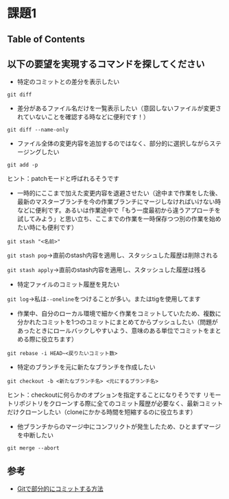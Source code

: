 # 課題1

## Table of Contents
<!-- START doctoc -->
<!-- END doctoc -->

## 以下の要望を実現するコマンドを探してください

- 特定のコミットとの差分を表示したい

`git diff`

- 差分があるファイル名だけを一覧表示したい（意図しないファイルが変更されていないことを確認する時などに便利です！）

`git diff --name-only`

- ファイル全体の変更内容を追加するのではなく、部分的に選択しながらステージングしたい

`git add -p`

ヒント：patchモードと呼ばれるそうです

- 一時的にここまで加えた変更内容を退避させたい（途中まで作業をした後、最新のマスターブランチを今の作業ブランチにマージしなければいけない時などに便利です。あるいは作業途中で「もう一度最初から違うアプローチを試してみよう」と思い立ち、ここまでの作業を一時保存つつ別の作業を始めたい時にも便利です）

`git stash "<名前>"`

`git stash pop`→直前のstash内容を適用し、スタッシュした履歴は削除される

`git stash apply`→直前のstash内容を適用し、スタッシュした履歴は残る

- 特定ファイルのコミット履歴を見たい

`git log`→私は`--oneline`をつけることが多い。またはtigを使用してます

- 作業中、自分のローカル環境で細かく作業をコミットしていたため、複数に分かれたコミットを1つのコミットにまとめてからプッシュしたい（問題があったときにロールバックしやすいよう、意味のある単位でコミットをまとめる際に役立ちます）

`git rebase -i HEAD~<戻りたいコミット数>`

- 特定のブランチを元に新たなブランチを作成したい

`git checkout -b <新たなブランチ名> <元にするブランチ名>`

ヒント：checkoutに何らかのオプションを指定することになりそうです
リモートリポジトリをクローンする際に全てのコミット履歴が必要なく、最新コミットだけクローンしたい（cloneにかかる時間を短縮するのに役立ちます）

- 他ブランチからのマージ中にコンフリクトが発生したため、ひとまずマージを中断したい

`git merge --abort`

## 参考

- [Gitで部分的にコミットする方法](https://qiita.com/miyohide/items/79ab0ff3b3852289a6be)